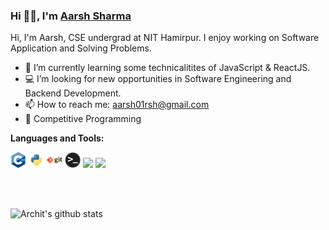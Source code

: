 ### Hi 👋🏽, I'm [Aarsh Sharma](http://github.com/aarsh-sharma) 

Hi, I'm Aarsh, CSE undergrad at NIT Hamirpur. I enjoy working on Software Application and Solving Problems.

- 🌱 I’m currently learning some technicalitites of JavaScript & ReactJS.
- 💻 I’m looking for new opportunities in Software Engineering and Backend Development.
- 📫 How to reach me: aarsh01rsh@gmail.com
- 🙏 Competitive Programming

**Languages and Tools:** 

<code><img height="25" src="https://raw.githubusercontent.com/github/explore/80688e429a7d4ef2fca1e82350fe8e3517d3494d/topics/cpp/cpp.png"></code>
<code><img height="25" src="https://raw.githubusercontent.com/github/explore/80688e429a7d4ef2fca1e82350fe8e3517d3494d/topics/python/python.png"></code>
<code><img height="25" src="https://raw.githubusercontent.com/github/explore/80688e429a7d4ef2fca1e82350fe8e3517d3494d/topics/git/git.png"></code>
<code><img height="25" src="https://raw.githubusercontent.com/github/explore/80688e429a7d4ef2fca1e82350fe8e3517d3494d/topics/terminal/terminal.png"></code>
<code><img height="25" src="https://img.icons8.com/dusk/128/000000/javascript.png"/></code>
<code><img height="25" src="https://img.icons8.com/officel/16/000000/react.png"/></code>

<br><br>

![Archit's github stats](https://github-readme-stats.vercel.app/api/?username=aarsh-sharma&show_icons=true&title_color=fff&icon_color=79ff97&text_color=9f9f9f&bg_color=151515)
